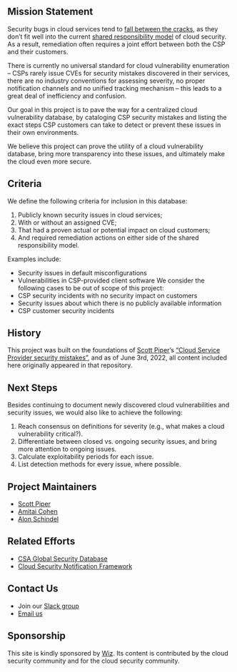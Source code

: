 ## Mission Statement

Security bugs in cloud services tend to [fall between the cracks](https://www.wiz.io/blog/security-industry-call-to-action-we-need-a-cloud-vulnerability-database/), as they don’t fit well into the current [shared responsibility model](https://cloudsecurityalliance.org/blog/2020/08/26/shared-responsibility-model-explained/) of cloud security. As a result, remediation often requires a joint effort between both the CSP and their customers.

There is currently no universal standard for cloud vulnerability enumeration – CSPs rarely issue CVEs for security mistakes discovered in their services, there are no industry conventions for assessing severity, no proper notification channels and no unified tracking mechanism – this leads to a great deal of inefficiency and confusion.

Our goal in this project is to pave the way for a centralized cloud vulnerability database, by cataloging CSP security mistakes and listing the exact steps CSP customers can take to detect or prevent these issues in their own environments.

We believe this project can prove the utility of a cloud vulnerability database, bring more transparency into these issues, and ultimately make the cloud even more secure.

## Criteria
We define the following criteria for inclusion in this database:
1.	Publicly known security issues in cloud services;
2.	With or without an assigned CVE;
3.	That had a proven actual or potential impact on cloud customers;
4.	And required remediation actions on either side of the shared responsibility model.

Examples include:
-	Security issues in default misconfigurations
-	Vulnerabilities in CSP-provided client software
We consider the following cases to be out of scope of this project:
-	CSP security incidents with no security impact on customers
-	Security issues about which there is no publicly available information
-	CSP customer security incidents

## History
This project was built on the foundations of [Scott Piper](https://twitter.com/0xdabbad00)’s [“Cloud Service Provider security mistakes”](https://github.com/SummitRoute/csp_security_mistakes), and as of June 3rd, 2022, all content included here originally appeared in that repository.

## Next Steps
Besides continuing to document newly discovered cloud vulnerabilities and security issues, we would also like to achieve the following:
1. Reach consensus on definitions for severity (e.g., what makes a cloud vulnerability critical?).
2. Differentiate between closed vs. ongoing security issues, and bring more attention to ongoing issues.
3. Calculate exploitability periods for each issue.
4. List detection methods for every issue, where possible.

## Project Maintainers
* [Scott Piper](https://twitter.com/0xdabbad00)
* [Amitai Cohen](https://twitter.com/amitaico)
* [Alon Schindel](https://twitter.com/41thexplorer)
 
## Related Efforts
-	[CSA Global Security Database](https://globalsecuritydatabase.org/)
-	[Cloud Security Notification Framework](https://onug.net/blog/multi-cloud-security-gets-a-decorator/)

## Contact Us
* Join our [Slack group](https://join.slack.com/t/cloud-cve-db/shared_invite/zt-1a0av8bb6-gbR5NE97f0MDP3TCf7kgKQ)
* [Email us](mailto:cloudvulndb@gmail.com)

## Sponsorship 
This site is kindly sponsored by [Wiz](https://wiz.io). Its content is contributed by the cloud security community and for the cloud security community.
